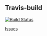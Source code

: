 ## Travis-build 
[![Build Status](https://travis-ci.org/NoFunny/ChooseLang.svg?branch=master)](https://travis-ci.org/NoFunny/ChooseLang)

[Issues](https://github.com/NoFunny/ChooseLang/issues)
